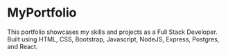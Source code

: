 # MyPortfolio
This portfolio showcases my skills and projects as a Full Stack Developer. Built using HTML, CSS, Bootstrap, Javascript, NodeJS,  Express, Postgres, and React. 
